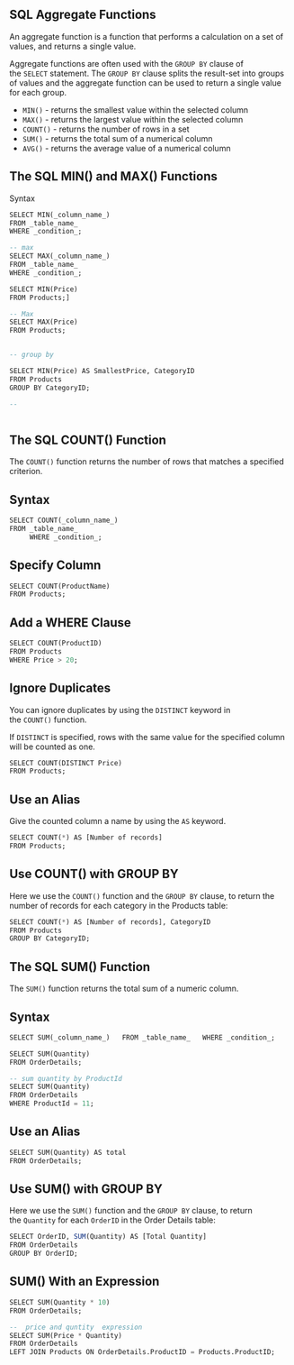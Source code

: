 
## SQL Aggregate Functions

An aggregate function is a function that performs a calculation on a set of values, and returns a single value.

Aggregate functions are often used with the `GROUP BY` clause of the `SELECT` statement. The `GROUP BY` clause splits the result-set into groups of values and the aggregate function can be used to return a single value for each group.


- `MIN()` - returns the smallest value within the selected column
- `MAX()` - returns the largest value within the selected column
- `COUNT()` - returns the number of rows in a set
- `SUM()` - returns the total sum of a numerical column
- `AVG()` - returns the average value of a numerical column

## The SQL MIN() and MAX() Functions

Syntax 

```sql 
SELECT MIN(_column_name_)  
FROM _table_name_  
WHERE _condition_;

-- max 
SELECT MAX(_column_name_)  
FROM _table_name_  
WHERE _condition_;
```

```sql
SELECT MIN(Price)  
FROM Products;]

-- Max 
SELECT MAX(Price)  
FROM Products;


-- group by 

SELECT MIN(Price) AS SmallestPrice, CategoryID  
FROM Products  
GROUP BY CategoryID;

-- 



```



## The SQL COUNT() Function

The `COUNT()` function returns the number of rows that matches a specified criterion.


## Syntax

```sql
SELECT COUNT(_column_name_)   
FROM _table_name_  
	 WHERE _condition_;
```

## Specify Column

```sql
SELECT COUNT(ProductName)  
FROM Products;
```

## Add a WHERE Clause

```sql
SELECT COUNT(ProductID)  
FROM Products  
WHERE Price > 20;
```

## Ignore Duplicates

You can ignore duplicates by using the `DISTINCT` keyword in the `COUNT()` function.

If `DISTINCT` is specified, rows with the same value for the specified column will be counted as one.

```sql
SELECT COUNT(DISTINCT Price)  
FROM Products;
```

## Use an Alias
Give the counted column a name by using the `AS` keyword.
```sql
SELECT COUNT(*) AS [Number of records]  
FROM Products;
```

## Use COUNT() with GROUP BY

Here we use the `COUNT()` function and the `GROUP BY` clause, to return the number of records for each category in the Products table:


```sql
SELECT COUNT(*) AS [Number of records], CategoryID  
FROM Products  
GROUP BY CategoryID;
```

## The SQL SUM() Function

The `SUM()` function returns the total sum of a numeric column.

## Syntax

```sql
SELECT SUM(_column_name_)   FROM _table_name_   WHERE _condition_;

SELECT SUM(Quantity)  
FROM OrderDetails;

-- sum quantity by ProductId 
SELECT SUM(Quantity)  
FROM OrderDetails  
WHERE ProductId = 11;

```

## Use an Alias

```sql
SELECT SUM(Quantity) AS total  
FROM OrderDetails;
```
## Use SUM() with GROUP BY

Here we use the `SUM()` function and the `GROUP BY` clause, to return the `Quantity` for each `OrderID` in the Order Details table:

```sql
SELECT OrderID, SUM(Quantity) AS [Total Quantity]  
FROM OrderDetails  
GROUP BY OrderID;
```

## SUM() With an Expression

```sql
SELECT SUM(Quantity * 10)  
FROM OrderDetails;

--  price and quntity  expression
SELECT SUM(Price * Quantity)  
FROM OrderDetails  
LEFT JOIN Products ON OrderDetails.ProductID = Products.ProductID;
```




